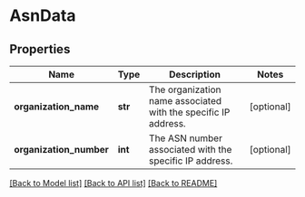 # AsnData

## Properties
Name | Type | Description | Notes
------------ | ------------- | ------------- | -------------
**organization_name** | **str** | The organization name associated with the specific IP address. | [optional] 
**organization_number** | **int** | The ASN number associated with the specific IP address. | [optional] 

[[Back to Model list]](../README.md#documentation-for-models) [[Back to API list]](../README.md#documentation-for-api-endpoints) [[Back to README]](../README.md)


